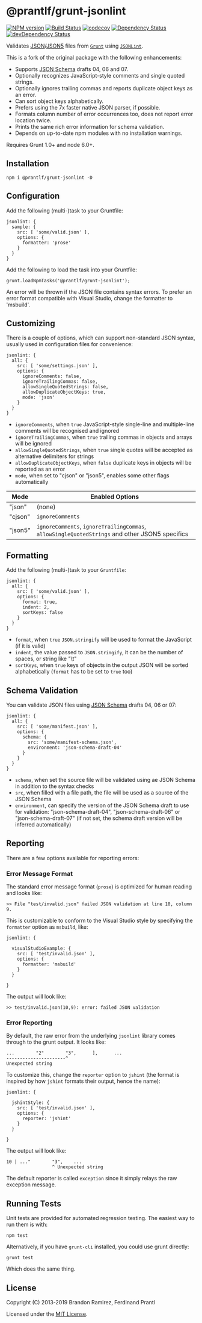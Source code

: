 # @prantlf/grunt-jsonlint
[![NPM version](https://badge.fury.io/js/%40prantlf%2Fgrunt-jsonlint.svg)](https://badge.fury.io/js/%40prantlf%2Fgrunt-jsonlint)
[![Build Status](https://travis-ci.com/prantlf/grunt-jsonlint.svg?branch=master)](https://travis-ci.com/prantlf/grunt-jsonlint)
[![codecov](https://codecov.io/gh/prantlf/grunt-jsonlint/branch/master/graph/badge.svg)](https://codecov.io/gh/prantlf/grunt-jsonlint)
[![Dependency Status](https://david-dm.org/prantlf/grunt-jsonlint.svg)](https://david-dm.org/prantlf/grunt-jsonlint)
[![devDependency Status](https://david-dm.org/prantlf/grunt-jsonlint/dev-status.svg)](https://david-dm.org/prantlf/grunt-jsonlint#info=devDependencies)

Validates [JSON]/[JSON5] files from [`Grunt`] using [`JSONLint`].

This is a fork of the original package with the following enhancements:

* Supports [JSON Schema] drafts 04, 06 and 07.
* Optionally recognizes JavaScript-style comments and single quoted strings.
* Optionally ignores trailing commas and reports duplicate object keys as an error.
* Can sort object keys alphabetically.
* Prefers using the 7x faster native JSON parser, if possible.
* Formats column number of error occurrences too, does not report error location twice.
* Prints the same rich error information for schema validation.
* Depends on up-to-date npm modules with no installation warnings.

Requires Grunt 1.0+ and node 6.0+.

## Installation

    npm i @prantlf/grunt-jsonlint -D

## Configuration

Add the following (multi-)task to your Gruntfile:

    jsonlint: {
      sample: {
        src: [ 'some/valid.json' ],
        options: {
          formatter: 'prose'
        }
      }
    }

Add the following to load the task into your Gruntfile:

    grunt.loadNpmTasks('@prantlf/grunt-jsonlint');

An error will be thrown if the JSON file contains syntax errors.  To prefer an error format compatible with Visual Studio, change the formatter to 'msbuild'.

## Customizing

There is a couple of options, which can support non-standard JSON syntax, usually used in configuration files for convenience:

    jsonlint: {
      all: {
        src: [ 'some/settings.json' ],
        options: {
          ignoreComments: false,
          ignoreTrailingCommas: false,
          allowSingleQuotedStrings: false,
          allowDuplicateObjectKeys: true,
          mode: 'json'
        }
      }
    }

* `ignoreComments`, when `true` JavaScript-style single-line and multiple-line comments will be recognised and ignored
* `ignoreTrailingCommas`, when `true` trailing commas in objects and arrays will be ignored
* `allowSingleQuotedStrings`, when `true` single quotes will be accepted as alternative delimiters for strings
* `allowDuplicateObjectKeys`, when `false` duplicate keys in objects will be reported as an error
* `mode`, when set to "cjson" or "json5", enables some other flags automatically

| Mode    | Enabled Options   |
| ------- | ----------------- |
| "json"  | (none)            |
| "cjson" | `ignoreComments`  |
| "json5" | `ignoreComments`, `ignoreTrailingCommas`, `allowSingleQuotedStrings` and other JSON5 specifics |

## Formatting

Add the following (multi-)task to your `Gruntfile`:

    jsonlint: {
      all: {
        src: [ 'some/valid.json' ],
        options: {
          format: true,
          indent: 2,
          sortKeys: false
        }
      }
    }


* `format`, when `true` `JSON.stringify` will be used to format the JavaScript (if it is valid)
* `indent`, the value passed to `JSON.stringify`, it can be the number of spaces, or string like "\t"
* `sortKeys`, when `true` keys of objects in the output JSON will be sorted alphabetically (`format` has to be set to `true` too)

## Schema Validation

You can validate JSON files using [JSON Schema] drafts 04, 06 or 07:

    jsonlint: {
      all: {
        src: [ 'some/manifest.json' ],
        options: {
          schema: {
            src: 'some/manifest-schema.json',
            environment: 'json-schema-draft-04'
          }
        }
      }
    }

* `schema`, when set the source file will be validated using ae JSON Schema in addition to the syntax checks
* `src`, when filled with a file path, the file will be used as a source of the JSON Schema
* `environment`, can specify the version of the JSON Schema draft to use for validation: "json-schema-draft-04", "json-schema-draft-06" or "json-schema-draft-07" (if not set, the schema draft version will be inferred automatically)

## Reporting

There are a few options available for reporting errors:

### Error Message Format

The standard error message format (`prose`) is optimized for human reading and looks like:

    >> File "test/invalid.json" failed JSON validation at line 10, column 9.

This is customizable to conform to the Visual Studio style by specifying the `formatter` option as `msbuild`, like:

    jsonlint: {

      visualStudioExample: {
        src: [ 'test/invalid.json' ],
        options: {
          formatter: 'msbuild'
        }
      }

    }

The output will look like:

    >> test/invalid.json(10,9): error: failed JSON validation

### Error Reporting

By default, the raw error from the underlying `jsonlint` library comes through to the grunt output.  It looks like:

    ...        "2"        "3",      ],      ...
    ----------------------^
    Unexpected string

To customize this, change the `reporter` option to `jshint` (the format is inspired by how `jshint` formats their output, hence the name):

    jsonlint: {

      jshintStyle: {
        src: [ 'test/invalid.json' ],
        options: {
          reporter: 'jshint'
        }
      }

    }

The output will look like:

    10 | ..."        "3",    ...
                     ^ Unexpected string

The default reporter is called `exception` since it simply relays the raw exception message.

## Running Tests

Unit tests are provided for automated regression testing. The easiest way
to run them is with:

    npm test

Alternatively, if you have `grunt-cli` installed, you could use grunt directly:

    grunt test

Which does the same thing.

## License

Copyright (C) 2013-2019 Brandon Ramirez, Ferdinand Prantl

Licensed under the [MIT License].

[MIT License]: http://en.wikipedia.org/wiki/MIT_License
[`Grunt`]: https://gruntjs.com/
[`JSONLint`]: https://prantlf.github.io/jsonlint/
[JSON]: https://tools.ietf.org/html/rfc8259
[JSON5]: https://spec.json5.org
[JSON Schema]: https://json-schema.org
